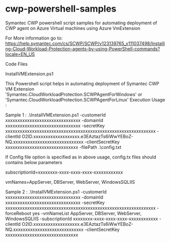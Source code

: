 # cwp-powershell-samples
Symantec CWP powershell script samples for automating deployment of CWP agent on Azure Virtual machines using Azure VmExtension

For More information go to: https://help.symantec.com/cs/SCWP/SCWP/v123139765_v111037498/Installing-Cloud-Workload-Protection-agents-by-using-PowerShell-commands?locale=EN_US

Code Files

InstallVMExtension.ps1

This Powershell script helps in automating deployment of Symantec CWP VM Extension 'Symantec.CloudWorkloadProtection.SCWPAgentForWindows' or 'Symantec.CloudWorkloadProtection.SCWPAgentForLinux' Execution Usage :

Sample 1 : .\InstallVMExtension.ps1 -customerId xxxxxxxxxxxxxxxxxxxxxxxxxxxxxxx -domainId xxxxxxxxxxxxxxxxxxxxxxxxxxxxxxx -secretKey xxxxxxxxxxxxxxxxxxxxxxxxxxxxxxxxxxxxxxxxxxxxxxxxxxxxxxxxxxxxxx -clientId O2ID.xxxxxxxxxxxxxxxxxxx.e3EAztazTs6iWwYEBoZ-NQ.xxxxxxxxxxxxxxxxxxxxxxxxxxxxx -clientSecretKey xxxxxxxxxxxxxxxxxxxxxxxxxxxxxx -filePath .\config.txt

If Config file option is specified as in above usage, config.tx files should contains below parameters

subscriptionId=xxxxxxxx-xxxx-xxxx-xxxx-xxxxxxxxxxxx

vmNames=AppServer, DBServer, WebServer, WindowsSQLIIS

Sample 2 : .\InstallVMExtension.ps1 -customerId xxxxxxxxxxxxxxxxxxxxxxxxxxxxxxx -domainId xxxxxxxxxxxxxxxxxxxxxxxxxxxxxxx -secretKey xxxxxxxxxxxxxxxxxxxxxxxxxxxxxxxxxxxxxxxxxxxxxxxxxxxxxxxxxxxxxx -forceReboot yes -vmNameList AppServer, DBServer, WebServer, WindowsSQLIIS -subscriptionId xxxxxxxx-xxxx-xxxx-xxxx-xxxxxxxxxxxx -clientId O2ID.xxxxxxxxxxxxxxxxxxx.e3EAztazTs6iWwYEBoZ-NQ.xxxxxxxxxxxxxxxxxxxxxxxxxxxxx -clientSecretKey xxxxxxxxxxxxxxxxxxxxxxxxxxxxxx
